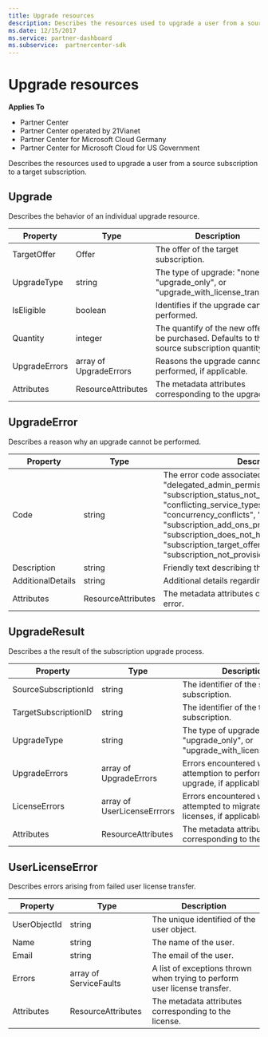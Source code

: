 ```yaml
---
title: Upgrade resources
description: Describes the resources used to upgrade a user from a source subscription to a target subscription.
ms.date: 12/15/2017
ms.service: partner-dashboard
ms.subservice:  partnercenter-sdk
---
```


# Upgrade resources

**Applies To**

- Partner Center
- Partner Center operated by 21Vianet
- Partner Center for Microsoft Cloud Germany
- Partner Center for Microsoft Cloud for US Government

Describes the resources used to upgrade a user from a source
subscription to a target subscription.

## Upgrade

Describes the behavior of an individual upgrade resource.

| Property      | Type                   | Description                                                                                  |
|---------------|------------------------|----------------------------------------------------------------------------------------------|
| TargetOffer   | Offer                  | The offer of the target subscription.                                                        |
| UpgradeType   | string                 | The type of upgrade: "none", "upgrade\_only", or "upgrade\_with\_license\_transfer".         |
| IsEligible    | boolean                | Identifies if the upgrade can be performed.                                                  |
| Quantity      | integer                | The quantify of the new offer to be purchased. Defaults to the source subscription quantity. |
| UpgradeErrors | array of UpgradeErrors | Reasons the upgrade cannot be performed, if applicable.                                      |
| Attributes    | ResourceAttributes     | The metadata attributes corresponding to the upgrade.                                        |

## UpgradeError

Describes a reason why an upgrade cannot be performed.

| Property          | Type               | Description                                                                                                                                                                                                                                                                                                                                                                                     |
|-------------------|--------------------|-------------------------------------------------------------------------------------------------------------------------------------------------------------------------------------------------------------------------------------------------------------------------------------------------------------------------------------------------------------------------------------------------|
| Code              | string             | The error code associated with the issue: "other", "delegated\_admin\_permissions\_disabled", "subscription\_status\_not\_active", "conflicting\_service\_types", "concurrency\_conflicts", "user\_context\_required", "subscription\_add\_ons\_present", "subscription\_does\_not\_have\_any\_upgrade\_paths", "subscription\_target\_offer\_not\_found", or "subscription\_not\_provisioned". |
| Description       | string             | Friendly text describing the error.                                                                                                                                                                                                                                                                                                                                                             |
| AdditionalDetails | string             | Additional details regarding the error.                                                                                                                                                                                                                                                                                                                                                         |
| Attributes        | ResourceAttributes | The metadata attributes corresponding to the error.                                                                                                                                                                                                                                                                                                                                             |

## UpgradeResult

Describes a the result of the subscription upgrade process.

| Property             | Type                        | Description                                                                          |
|----------------------|-----------------------------|--------------------------------------------------------------------------------------|
| SourceSubscriptionId | string                      | The identifier of the source subscription.                                           |
| TargetSubscriptionID | string                      | The identifier of the target subscription.                                           |
| UpgradeType          | string                      | The type of upgrade: "none", "upgrade\_only", or "upgrade\_with\_license\_transfer". |
| UpgradeErrors        | array of UpgradeErrors      | Errors encountered while attemption to perform the upgrade, if applicable.           |
| LicenseErrors        | array of UserLicenseErrrors | Errors encountered while attempted to migrate user licenses, if applicable.          |
| Attributes           | ResourceAttributes          | The metadata attributes corresponding to the license.                                |

## UserLicenseError

Describes errors arising from failed user license transfer.

| Property     | Type                   | Description                                                               |
|--------------|------------------------|---------------------------------------------------------------------------|
| UserObjectId | string                 | The unique identified of the user object.                                 |
| Name         | string                 | The name of the user.                                                     |
| Email        | string                 | The email of the user.                                                    |
| Errors       | array of ServiceFaults | A list of exceptions thrown when trying to perform user license transfer. |
| Attributes   | ResourceAttributes     | The metadata attributes corresponding to the license.                     |

